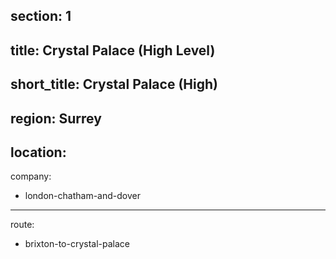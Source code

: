 section: 1
----
title: Crystal Palace (High Level)
----
short_title: Crystal Palace (High)
----
region: Surrey
----
location: 
----
company:
- london-chatham-and-dover
----
route:
- brixton-to-crystal-palace
